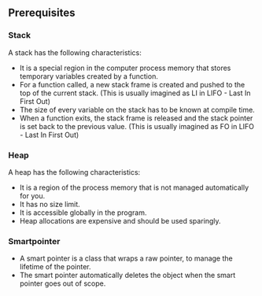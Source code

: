 


  

## Prerequisites

### Stack

A stack has the following characteristics:

- It is a special region in the computer process memory that stores temporary variables created by a function.
- For a function called, a new stack frame is created and pushed to the top of the current stack. (This is usually imagined as LI in LIFO - Last In First Out)
- The size of every variable on the stack has to be known at compile time.
- When a function exits, the stack frame is released and the stack pointer is set back to the previous value. (This is usually imagined as FO in LIFO - Last In First Out)

### Heap

A heap has the following characteristics:

- It is a region of the process memory that is not managed automatically for you.
- It has no size limit.
- It is accessible globally in the program.
- Heap allocations are expensive and should be used sparingly.


### Smartpointer

- A smart pointer is a class that wraps a raw pointer, to manage the lifetime of the pointer.
- The smart pointer automatically deletes the object when the smart pointer goes out of scope.

  